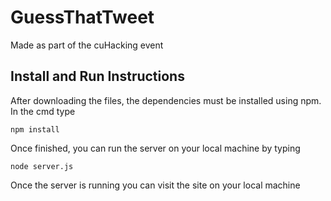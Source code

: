 # GuessThatTweet
Made as part of the cuHacking event

## Install and Run Instructions
After downloading the files, the dependencies must be installed using npm. In the cmd type

```
npm install
```

Once finished, you can run the server on your local machine by typing

```
node server.js
```

Once the server is running you can visit the site on your local machine

